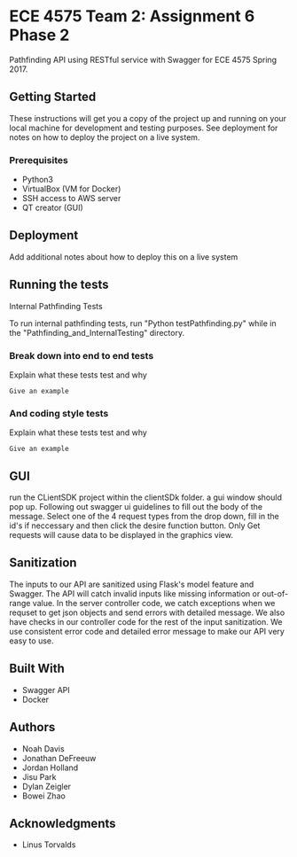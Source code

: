 ﻿# ECE 4575 Team 2: Assignment 6 Phase 2

Pathfinding API using RESTful service with Swagger for ECE 4575 Spring 2017.

## Getting Started

These instructions will get you a copy of the project up and running on your local machine for development and testing purposes. See deployment for notes on how to deploy the project on a live system.

### Prerequisites

* Python3 
* VirtualBox (VM for Docker)
* SSH access to AWS server
* QT creator (GUI)

## Deployment

Add additional notes about how to deploy this on a live system

## Running the tests

Internal Pathfinding Tests

To run internal pathfinding tests, run "Python testPathfinding.py" while in the "Pathfinding_and_InternalTesting" directory.

### Break down into end to end tests

Explain what these tests test and why

```
Give an example
```

### And coding style tests

Explain what these tests test and why

```
Give an example
```

## GUI
run the CLientSDK project within the clientSDk folder. a gui window should pop up. Following out swagger ui guidelines to fill out the body
of the message. Select one of the 4 request types from the drop down, fill in the id's if neccessary and then click the desire function button.
Only Get requests will cause data to be displayed in the graphics view.

## Sanitization

The inputs to our API are sanitized using Flask's model feature and Swagger. The API will catch invalid inputs like missing information or out-of-range value. In the server controller code, we catch exceptions when we requset to get json objects and send errors with detailed message. We also have checks in our controller code for the rest of the input sanitization. We use consistent error code and detailed error message to make our API very easy to use.

## Built With

* Swagger API
* Docker

## Authors

* Noah Davis
* Jonathan DeFreeuw
* Jordan Holland
* Jisu Park
* Dylan Zeigler
* Bowei Zhao

## Acknowledgments

* Linus Torvalds

